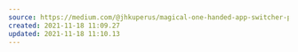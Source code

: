 ```yaml
---
source: https://medium.com/@jhkuperus/magical-one-handed-app-switcher-personal-productivity-a959c2e9842a
created: 2021-11-18 11:09.27
updated: 2021-11-18 11:10.13
---
```


